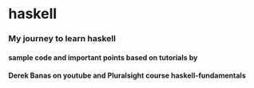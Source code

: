 # haskell

### My journey to learn haskell
#### sample code and important points based on tutorials by 
#### Derek Banas on youtube and Pluralsight course haskell-fundamentals
